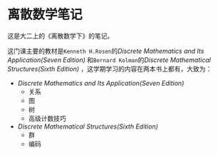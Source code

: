 # 离散数学笔记

这是大二上的《离散数学下》的笔记。

这门课主要的教材是`Kenneth H.Rosen`的*Discrete Mathematics and Its Application(Seven Edition)* 和`Bernard Kolman`的*Discrete Mathematical Structures(Sixth Edition)* ，这学期学习的内容在两本书上都有，大致为：

- *Discrete Mathematics and Its Application(Seven Edition)* 
  - 关系
  - 图
  - 树
  - 高级计数技巧
- *Discrete Mathematical Structures(Sixth Edition)* 
  - 群
  - 编码